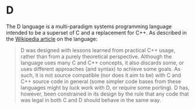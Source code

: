 # D

The D language is a multi-paradigm systems programming language intended to be a superset of C and a replacement for C++.  As described in the [Wikipedia article](https://en.wikipedia.org/wiki/D_(programming_language)) on the language:

> D was designed with lessons learned from practical C++ usage, rather than from a purely theoretical perspective. Although the language uses many C and C++ concepts, it also discards some, or uses different approaches (and syntax) to achieve some goals. As such, it is not source compatible (nor does it aim to be) with C and C++ source code in general (some simpler code bases from these languages might by luck work with D, or require some porting). D has, however, been constrained in its design by the rule that any code that was legal in both C and D should behave in the same way. 
